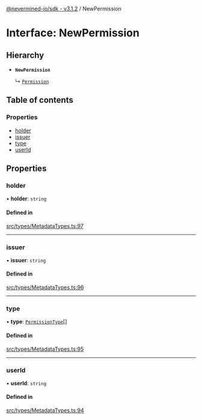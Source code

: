 [@nevermined-io/sdk - v3.1.2](../code-reference.md) / NewPermission

# Interface: NewPermission

## Hierarchy

- **`NewPermission`**

  ↳ [`Permission`](Permission.md)

## Table of contents

### Properties

- [holder](NewPermission.md#holder)
- [issuer](NewPermission.md#issuer)
- [type](NewPermission.md#type)
- [userId](NewPermission.md#userid)

## Properties

### holder

• **holder**: `string`

#### Defined in

[src/types/MetadataTypes.ts:97](https://github.com/nevermined-io/sdk-js/blob/6b4486ecca78fa881cb604506453077da39efd8e/src/types/MetadataTypes.ts#L97)

---

### issuer

• **issuer**: `string`

#### Defined in

[src/types/MetadataTypes.ts:96](https://github.com/nevermined-io/sdk-js/blob/6b4486ecca78fa881cb604506453077da39efd8e/src/types/MetadataTypes.ts#L96)

---

### type

• **type**: [`PermissionType`](../enums/PermissionType.md)[]

#### Defined in

[src/types/MetadataTypes.ts:95](https://github.com/nevermined-io/sdk-js/blob/6b4486ecca78fa881cb604506453077da39efd8e/src/types/MetadataTypes.ts#L95)

---

### userId

• **userId**: `string`

#### Defined in

[src/types/MetadataTypes.ts:94](https://github.com/nevermined-io/sdk-js/blob/6b4486ecca78fa881cb604506453077da39efd8e/src/types/MetadataTypes.ts#L94)
